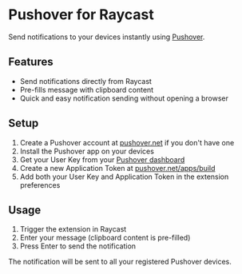 # Pushover for Raycast

Send notifications to your devices instantly using [Pushover](https://pushover.net).

## Features

- Send notifications directly from Raycast
- Pre-fills message with clipboard content
- Quick and easy notification sending without opening a browser

## Setup

1. Create a Pushover account at [pushover.net](https://pushover.net) if you don't have one
2. Install the Pushover app on your devices
3. Get your User Key from your [Pushover dashboard](https://pushover.net)
4. Create a new Application Token at [pushover.net/apps/build](https://pushover.net/apps/build)
5. Add both your User Key and Application Token in the extension preferences

## Usage

1. Trigger the extension in Raycast
2. Enter your message (clipboard content is pre-filled)
3. Press Enter to send the notification

The notification will be sent to all your registered Pushover devices.
